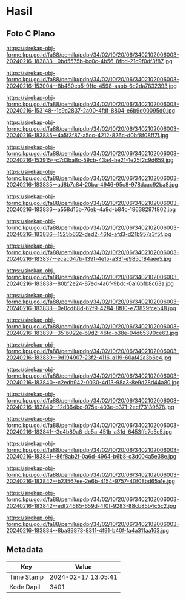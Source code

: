 # Hasil

## Foto C Plano

https://sirekap-obj-formc.kpu.go.id/fa88/pemilu/pdpr/34/02/10/20/06/3402102006003-20240216-183833--0bd5575b-bc0c-4b56-8fbd-21c9f0df3f87.jpg

https://sirekap-obj-formc.kpu.go.id/fa88/pemilu/pdpr/34/02/10/20/06/3402102006003-20240216-153004--8b480eb5-91fc-4598-aabb-6c2da7832393.jpg

https://sirekap-obj-formc.kpu.go.id/fa88/pemilu/pdpr/34/02/10/20/06/3402102006003-20240216-153148--1c9c2837-2a00-4fdf-8804-e6b9d00095d0.jpg

https://sirekap-obj-formc.kpu.go.id/fa88/pemilu/pdpr/34/02/10/20/06/3402102006003-20240216-183835--4a5f3f87-a5cc-4212-826c-d0bf8f08ff7f.jpg

https://sirekap-obj-formc.kpu.go.id/fa88/pemilu/pdpr/34/02/10/20/06/3402102006003-20240216-153915--c7d3ba8c-59cb-43a4-be21-1e25f2c9d659.jpg

https://sirekap-obj-formc.kpu.go.id/fa88/pemilu/pdpr/34/02/10/20/06/3402102006003-20240216-183835--ad8b7c84-20ba-4946-95c8-978daac92ba8.jpg

https://sirekap-obj-formc.kpu.go.id/fa88/pemilu/pdpr/34/02/10/20/06/3402102006003-20240216-183836--a558d15b-76eb-4a9d-b84c-19638297f802.jpg

https://sirekap-obj-formc.kpu.go.id/fa88/pemilu/pdpr/34/02/10/20/06/3402102006003-20240216-183836--1525b632-ded2-46fd-afd3-d21b957a3f5f.jpg

https://sirekap-obj-formc.kpu.go.id/fa88/pemilu/pdpr/34/02/10/20/06/3402102006003-20240216-183837--ecac047b-139f-4e15-a33f-e985cf84aee5.jpg

https://sirekap-obj-formc.kpu.go.id/fa88/pemilu/pdpr/34/02/10/20/06/3402102006003-20240216-183838--80bf2e24-87ed-4a6f-9bdc-0a16bfb8c63a.jpg

https://sirekap-obj-formc.kpu.go.id/fa88/pemilu/pdpr/34/02/10/20/06/3402102006003-20240216-183838--0e0cd68d-62f9-4284-8f80-e73829fce548.jpg

https://sirekap-obj-formc.kpu.go.id/fa88/pemilu/pdpr/34/02/10/20/06/3402102006003-20240216-183839--351b022e-b9d2-46fd-b38e-04d65390ce63.jpg

https://sirekap-obj-formc.kpu.go.id/fa88/pemilu/pdpr/34/02/10/20/06/3402102006003-20240216-183839--9d194907-23f2-4116-a119-60af42a3b6e4.jpg

https://sirekap-obj-formc.kpu.go.id/fa88/pemilu/pdpr/34/02/10/20/06/3402102006003-20240216-183840--c2edb942-0030-4d13-98a3-8e9d28d44a80.jpg

https://sirekap-obj-formc.kpu.go.id/fa88/pemilu/pdpr/34/02/10/20/06/3402102006003-20240216-183840--12d364bc-975e-403e-b371-2ecf73139678.jpg

https://sirekap-obj-formc.kpu.go.id/fa88/pemilu/pdpr/34/02/10/20/06/3402102006003-20240216-183841--3e4b89a8-dc5a-451b-a31d-6453ffc7e5e5.jpg

https://sirekap-obj-formc.kpu.go.id/fa88/pemilu/pdpr/34/02/10/20/06/3402102006003-20240216-183841--86f8ab2f-0a6d-4964-b6b8-c3d004a5e38e.jpg

https://sirekap-obj-formc.kpu.go.id/fa88/pemilu/pdpr/34/02/10/20/06/3402102006003-20240216-183842--b23567ee-2e6b-4154-9757-40f08bd65a1e.jpg

https://sirekap-obj-formc.kpu.go.id/fa88/pemilu/pdpr/34/02/10/20/06/3402102006003-20240216-183842--edf24685-659d-4f0f-9283-88cb85b4c5c2.jpg

https://sirekap-obj-formc.kpu.go.id/fa88/pemilu/pdpr/34/02/10/20/06/3402102006003-20240216-183834--8ba89873-8311-4f91-b40f-fa4a311aa163.jpg


## Metadata

| Key        | Value               |
| ---------- | ------------------- |
| Time Stamp | 2024-02-17 13:05:41 |
| Kode Dapil | 3401                |



